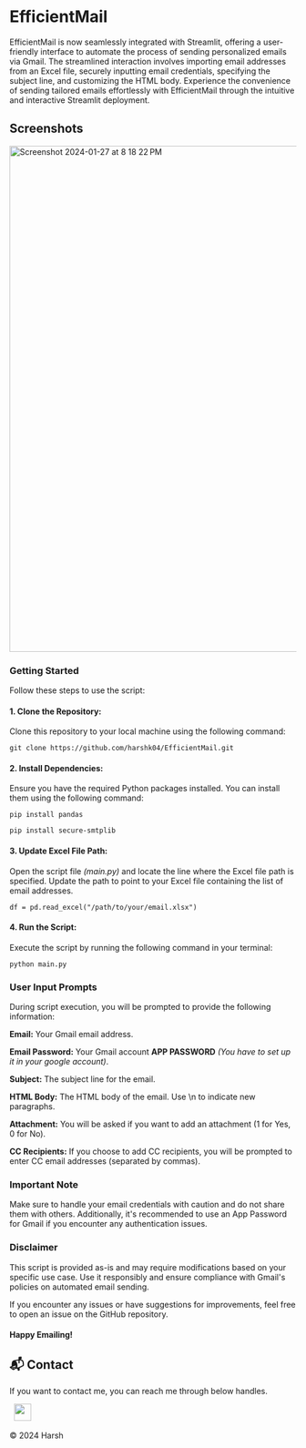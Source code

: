 # EfficientMail
EfficientMail is now seamlessly integrated with Streamlit, offering a user-friendly interface to automate the process of sending personalized emails via Gmail. The streamlined interaction involves importing email addresses from an Excel file, securely inputting email credentials, specifying the subject line, and customizing the HTML body. Experience the convenience of sending tailored emails effortlessly with EfficientMail through the intuitive and interactive Streamlit deployment.

## Screenshots
<img width="889" alt="Screenshot 2024-01-27 at 8 18 22 PM" src="https://github.com/harshk04/EfficientMail/assets/115946158/743f5657-e1cc-482e-b583-45536098cf58">


### Getting Started
Follow these steps to use the script:

#### 1. Clone the Repository:
Clone this repository to your local machine using the following command:

`git clone https://github.com/harshk04/EfficientMail.git`

#### 2. Install Dependencies:
Ensure you have the required Python packages installed. You can install them using the following command:

`pip install pandas`

`pip install secure-smtplib`

#### 3. Update Excel File Path:
Open the script file *(main.py)* and locate the line where the Excel file path is specified. Update the path to point to your Excel file containing the list of email addresses.

`df = pd.read_excel("/path/to/your/email.xlsx")`

#### 4. Run the Script:
Execute the script by running the following command in your terminal:

`python main.py`


### User Input Prompts
During script execution, you will be prompted to provide the following information:

**Email:** Your Gmail email address.

**Email Password:** Your Gmail account **APP PASSWORD** *(You have to set up it in your google account)*.

**Subject:** The subject line for the email.

**HTML Body:** The HTML body of the email. Use \n to indicate new paragraphs.

**Attachment:** You will be asked if you want to add an attachment (1 for Yes, 0 for No).

**CC Recipients:** If you choose to add CC recipients, you will be prompted to enter CC email addresses (separated by commas).




### Important Note
Make sure to handle your email credentials with caution and do not share them with others. Additionally, it's recommended to use an App Password for Gmail if you encounter any authentication issues.




### Disclaimer
This script is provided as-is and may require modifications based on your specific use case. Use it responsibly and ensure compliance with Gmail's policies on automated email sending.

If you encounter any issues or have suggestions for improvements, feel free to open an issue on the GitHub repository.

#### Happy Emailing!


<h2>📬 Contact</h2>

If you want to contact me, you can reach me through below handles.

&nbsp;&nbsp;<a href="https://www.linkedin.com/in/harsh-kumawat-069bb324b/"><img src="https://www.felberpr.com/wp-content/uploads/linkedin-logo.png" width="30"></img></a>

© 2024 Harsh
